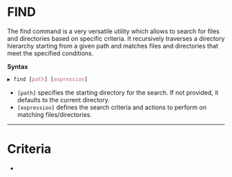 # FIND

The find command is a very versatile utility which allows to search for files and directories based on specific criteria. It recursively traverses a directory hierarchy starting from a given path and matches files and directories that meet the specified conditions.

**Syntax**
```CSS
▶ find [path] [expression]
```
  - `[path]` specifies the starting directory for the search. If not provided, it defaults to the current directory.
  - `[expression]` defines the search criteria and actions to perform on matching files/directories.
---

# Criteria
  - 
